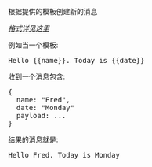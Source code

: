 根据提供的模板创建新的消息

_[格式详见这里](http://mustache.github.io/mustache.5.html)_

例如当一个模板:

<pre>Hello {{name}}. Today is {{date}}</pre>
收到一个消息包含:

<pre>{
  name: "Fred",
  date: "Monday"
  payload: ...
}</pre>
结果的消息就是:

<pre>Hello Fred. Today is Monday</pre>